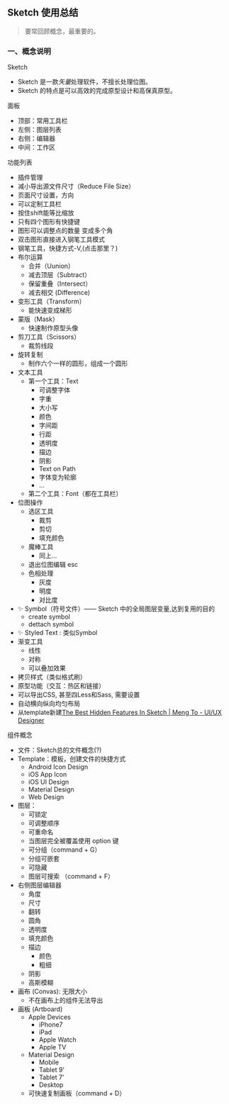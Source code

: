 ## Sketch 使用总结

> 要常回顾概念，最重要的。

### 一、概念说明

Sketch

- Sketch 是一款*矢量*处理软件，不擅长处理位图。
- Sketch 的特点是可以高效的完成原型设计和高保真原型。

面板

- 顶部：常用工具栏
- 左侧：图层列表
- 右侧：编辑器
- 中间：工作区

功能列表

- 插件管理
- 减小导出源文件尺寸（Reduce File Size）
- 页面尺寸设置，方向
- 可以定制工具栏
- 按住shift能等比缩放
- 只有四个图形有快捷键
- 图形可以调整点的数量 变成多个角
- 双击图形直接进入钢笔工具模式
- 钢笔工具，快捷方式-V,(点击那里？)
- 布尔运算
    - 合并（Uunion）
    - 减去顶层（Subtract）
    - 保留重叠（Intersect）
    - 减去相交 (Difference)
- 变形工具（Transform）
    - 能快速变成梯形
- 蒙版（Mask）
    - 快速制作原型头像
- 剪刀工具（Scissors）
    - 裁剪线段
- 旋转复制
    - 制作六个一样的圆形，组成一个圆形
- 文本工具
    - 第一个工具：Text
        - 可调整字体
        - 字重
        - 大小写
        - 颜色
        - 字间距
        - 行距
        - 透明度
        - 描边
        - 阴影
        - Text on Path
        - 字体变为轮廓
        - ...
    - 第二个工具：Font（都在工具栏）
- 位图操作
    - 选区工具
        - 裁剪
        - 剪切
        - 填充颜色
    - 魔棒工具
        - 同上...
    - 退出位图编辑 esc
    - 色相处理
        - 灰度
        - 明度
        - 对比度
- ✨ Symbol（符号文件）—— Sketch 中的全局图层变量,达到复用的目的
    - create symbol
    - dettach symbol
- ✨ Styled Text : 类似Symbol
- 渐变工具
    - 线性
    - 对称
    - 可以叠加效果
- 拷贝样式（类似格式刷）
- 原型功能（交互：热区和链接）
- 可以导出CSS, 甚至四Less和Sass, 需要设置
- 自动横向纵向均匀布局
- 从template新建[The Best Hidden Features In Sketch | Meng To - UI/UX Designer](http://blog.mengto.com/the-best-hidden-features-in-sketch/)

组件概念

- 文件：Sketch总的文件概念(?)
- Template：模板，创建文件的快捷方式
    - Android Icon Design
    - iOS App Icon
    - iOS UI Design
    - Material Design
    - Web Design
- 图层：
    - 可锁定
    - 可调整顺序
    - 可重命名
    - 当图层完全被覆盖使用 option 键
    - 可分组（command + G）
    - 分组可嵌套
    - 可隐藏
    - 图层可搜索 （command + F）
- 右侧图层编辑器
    - 角度
    - 尺寸
    - 翻转
    - 圆角
    - 透明度
    - 填充颜色
    - 描边
        - 颜色
        - 粗细
    - 阴影
    - 高斯模糊
- 画布 (Convas): 无限大小
    - 不在画布上的组件无法导出
- 画板 (Artboard)
    - Apple Devices
        - iPhone7 
        - iPad
        - Apple Watch
        - Apple TV
    - Material Design
        - Mobile
        - Tablet 9'
        - Tablet 7'
        - Desktop
    - 可快速复制画板（command + D）
